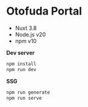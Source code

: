 # Otofuda Portal

- Nuxt 3.8
- Node.js v20
- npm v10

**Dev server**

```sh
npm install
npm run dev
```

**SSG**

```sh
npm run generate
npm run serve
```
